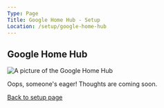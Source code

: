 ```yaml
---
Type: Page
Title: Google Home Hub - Setup
Location: /setup/google-home-hub
---
```


## Google Home Hub

<div class="img-container-wide"> <img alt="A picture of the Google Home Hub" src="https://raw.githubusercontent.com/george-probably/chachanidze.com/main/Images/setup/google-home-hub.webp"> </div>

Oops, someone's eager! Thoughts are coming soon.

[Back to setup page](/setup)